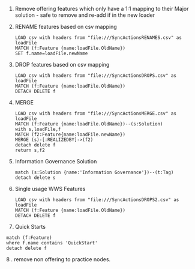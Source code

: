 1. Remove offering features which only have a 1:1 mapping to their Major solution - safe to remove and re-add if in the new loader

2. RENAME features based on csv mapping
    ~~~
    LOAD csv with headers from "file:///SyncActionsRENAMES.csv" as loadFile
    MATCH (f:Feature {name:loadFile.OldName})
    SET f.name=loadFile.newName
    ~~~

3. DROP features based on csv mapping
    ~~~
    LOAD csv with headers from "file:///SyncActionsDROPS.csv" as loadFile
    MATCH (f:Feature {name:loadFile.OldName})
    DETACH DELETE f
    ~~~

4. MERGE
    ~~~
    LOAD csv with headers from "file:///SyncActionsMERGE.csv" as loadFile
    MATCH (f:Feature {name:loadFile.OldName})--(s:Solution)
    with s,loadFile,f
    MATCH (f2:Feature{name:loadFile.newName})
    MERGE (s)-[:REALIZEDBY]->(f2)
	detach delete f
    return s,f2 
    ~~~

5. Information Governance Solution

    ~~~
    match (s:Solution {name:'Information Governance'})--(t:Tag)
    detach delete s
    ~~~

6. Single usage WWS Features
    ~~~
    LOAD csv with headers from "file:///SyncActionsDROPS2.csv" as loadFile
    MATCH (f:Feature {name:loadFile.OldName})
    DETACH DELETE f
    ~~~

7. Quick Starts
~~~
match (f:Feature)
where f.name contains 'QuickStart'
detach delete f
~~~

8 . remove non offering to practice nodes.


